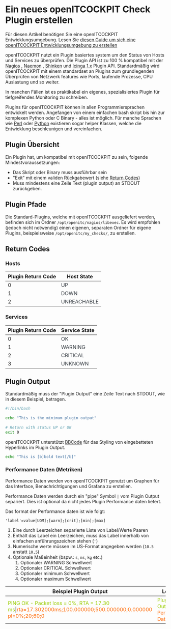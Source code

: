 # Ein neues openITCOCKPIT Check Plugin erstellen

Für diesen Artikel benötigen Sie eine openITCOCKPIT Entwicklungsumgebung. Lesen
Sie [diesen Guide um sich eine openITCOCKPIT Entwicklungsumgebung zu erstellen](../../setup-dev-env/#openitcockpit-entwicklungsumgebung-erstellen)

openITCOCKPIT nutzt ein Plugin basiertes system um den Status von Hosts und Services zu überprüfen. Die Plugin API ist
zu 100 % kompatibel mit der [Nagios](https://nagios-plugins.org/doc/guidelines.html)
, [Naemon](https://www.naemon.org/documentation/usersguide/pluginapi.html)
, [Shinken](https://www.naemon.org/documentation/usersguide/pluginapi.html)
und [Icinga 1.x](https://icinga.com/docs/icinga1/latest/en/pluginapi.html) Plugin API. Standardmäßig wird openITCOCKPIT
mit einem standardset an Plugins zum grundlegenden Überprüfen von Netzwerk features wie Ports, laufende Prozesse, CPU
Auslastung und so weiter.

In manchen Fällen ist es praktikabel ein eigenes, spezialisiertes Plugin für tiefgreifendes Monitoring zu schreiben.

Plugins für openITCOCKPIT können in allen Programmiersprachen entwickelt werden. Angefangen von einem einfachen bash
skript bis hin zur komplexen Python oder C Binary - alles ist möglich. Für manche Sprachen
wie [Perl](https://github.com/monitoring-plugins/monitoring-plugin-perl)
oder [Python](https://pypi.org/project/nagiosplugin/) existieren sogar helper Klassen, welche die Entwicklung
beschleunigen und vereinfachen.

## Plugin Übersicht

Ein Plugin hat, um kompatibel mit openITCOCKPIT zu sein, folgende Mindestvoraussetzungen:

- Das Skript oder Binary muss ausführbar sein
- "Exit" mit einem validen Rückgabewert (siehe [Return Codes](#return-codes))
- Muss mindestens eine Zeile Text (plugin output) an STDOUT zurückgeben.

## Plugin Pfade

Die Standard-Plugins, welche mit openITCOCKPIT ausgeliefert werden, befinden sich im
Ordner `/opt/openitc/nagios/libexec`. Es wird empfohlen (jedoch nicht notwendig) einen eigenen, separaten Ordner für
eigene Plugins, beispielsweise `/opt/openitc/my_checks/`, zu erstellen.

## Return Codes

### Hosts

|Plugin Return Code|Host State|
|---|---|
|0|<span class="badge badge-success" style="color:#343a40" title="UP">UP</span>|
|1|<span class="badge badge-danger" style="color:#343a40" title="DOWN">DOWN</span>|
|2|<span class="badge badge-default" style="color:#343a40" title="UNREACHABLE">UNREACHABLE</span>|

### Services

|Plugin Return Code|Service State|
|---|---|
|0|<span class="badge badge-success" style="color:#343a40" title="OK">OK</span>|
|1|<span class="badge badge-warning" style="color:#343a40" title="WARNING">WARNING</span>|
|2|<span class="badge badge-danger" style="color:#343a40" title="CRITICAL">CRITICAL</span>|
|3|<span class="badge badge-default" style="color:#343a40" title="UNKNOWN">UNKNOWN</span>|

## Plugin Output

Standardmäßig muss der "Plugin Output" eine Zeile Text nach STDOUT, wie in diesem Beispiel, betragen.

```bash
#!/bin/bash
 
echo "This is the minimum plugin output"
 
# Return with status UP or OK
exit 0
```

openITCOCKPIT unterstützt [BBCode](https://en.wikipedia.org/wiki/BBCode) für das Styling von eingebetteten Hyperlinks im
Plugin Output.

```bash
echo "This is [b]bold text[/b]"
```

### Performance Daten (Metriken)
Performance Daten werden von openITCOCKPIT genutzt um Graphen für das Interface, Benachrichtigungen und Grafana zu 
erstellen.

Performance Daten werden durch ein "pipe" Symbol `|` vom Plugin Output separiert. Dies ist optional da nicht jedes
Plugin Performance daten liefert. 

Das format der Performance daten ist wie folgt:
```
'label'=value[UOM];[warn];[crit];[min];[max]
```

1. Eine durch Leerzeichen separierte Liste von Label/Werte Paaren
2. Enthält das Label ein Leerzeichen, muss das Label innerhalb von einfachen anführungszeichen stehen (`'`)
3. Numerische werte müssen im US-Format angegeben werden (`10.5` anstatt `10,5`)
4. Optionale Maßeinheit (bspw.: `s`, `ms`, `kg` etc.)
    1. Optionaler WARNING Schwellwert
    2. Optionaler CRITICAL Schwellwert
    3. Optionaler minimum Schwellwert
    4. Optionaler maximum Schwellwert

|Beispiel Plugin Output|Legende|
|---|---|
|<span style="color:#99CC00;">PING OK - Packet loss = 0%, RTA = 17.30 ms</span>\|<span style="color:#FF6600;">rta=17.302000ms;100.000000;500.000000;0.000000 pl=0%;20;60;0</span>|<span style="color:#99CC00;">Plugin Output</span> <br /> <span style="color:#FF6600;">Performance Daten</span>|

